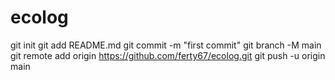 # ecolog
git init
git add README.md
git commit -m "first commit"
git branch -M main
git remote add origin https://github.com/ferty67/ecolog.git
git push -u origin main
